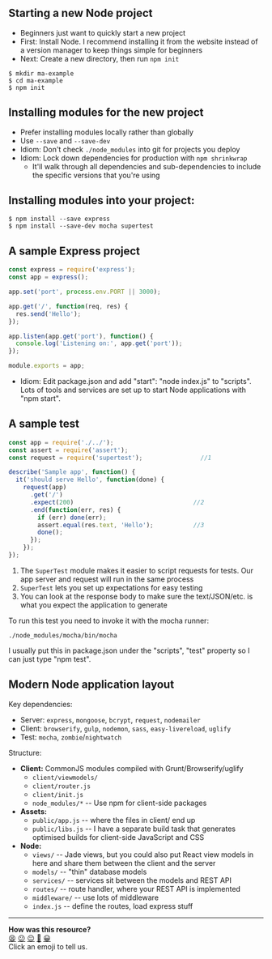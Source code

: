 ## Starting a new Node project

* Beginners just want to quickly start a new project
* First: Install Node.  I recommend installing it from the website instead of a version manager to keep things simple for beginners
* Next: Create a new directory, then run `npm init`

```shell
$ mkdir ma-example
$ cd ma-example
$ npm init
```

## Installing modules for the new project

* Prefer installing modules locally rather than globally
* Use `--save` and `--save-dev`
* Idiom: Don't check `./node_modules` into git for projects you deploy
* Idiom: Lock down dependencies for production with `npm shrinkwrap`
  * It'll walk through all dependencies and sub-dependencies to include the specific versions that you're using

## Installing modules into your project:

```shell
$ npm install --save express
$ npm install --save-dev mocha supertest
```

## A sample Express project

```javascript
const express = require('express');
const app = express();

app.set('port', process.env.PORT || 3000);

app.get('/', function(req, res) {
  res.send('Hello');
});

app.listen(app.get('port'), function() {
  console.log('Listening on:', app.get('port'));
});

module.exports = app;
```

* Idiom: Edit package.json and add "start": "node index.js" to "scripts". Lots of tools and services are set up to start Node applications with "npm start".

## A sample test

```javascript
const app = require('./../');
const assert = require('assert');
const request = require('supertest');                //1

describe('Sample app', function() {
  it('should serve Hello', function(done) {
    request(app)
      .get('/')
      .expect(200)                                 //2
      .end(function(err, res) {
        if (err) done(err);
        assert.equal(res.text, 'Hello');           //3
        done();
      });
    });
});
```

1. The `SuperTest` module makes it easier to script requests for tests. Our app server and request will run in the same process
2. `SuperTest` lets you set up expectations for easy testing
3. You can look at the response body to make sure the text/JSON/etc. is what you expect the application to generate

To run this test you need to invoke it with the mocha runner:

```shell
./node_modules/mocha/bin/mocha
```

I usually put this in package.json under the "scripts", "test" property so I can just type "npm test".

## Modern Node application layout

Key dependencies:

* Server: `express`, `mongoose`, `bcrypt`, `request`, `nodemailer`
* Client: `browserify`, `gulp`, `nodemon`, `sass`, `easy-livereload`, `uglify`
* Test: `mocha`, `zombie`/`nightwatch`

Structure:

* **Client:** CommonJS modules compiled with Grunt/Browserify/uglify
  * `client/viewmodels/`
  * `client/router.js`
  * `client/init.js`
  * `node_modules/*` -- Use npm for client-side packages
* **Assets:**
  * `public/app.js` -- where the files in client/ end up
  * `public/libs.js` -- I have a separate build task that generates optimised builds for client-side JavaScript and CSS
* **Node:**
  * `views/` -- Jade views, but you could also put React view models in here and share them between the client and the server
  * `models/` -- "thin" database models
  * `services/` -- services sit between the models and REST API
  * `routes/` -- route handler, where your REST API is implemented
  * `middleware/` -- use lots of middleware
  * `index.js` -- define the routes, load express stuff

<!-- BEGIN GENERATED SECTION DO NOT EDIT -->

---

**How was this resource?**  
[😫](https://airtable.com/shrUJ3t7KLMqVRFKR?prefill_Repository=makersacademy/course&prefill_File=node/alexyoung/node_workshop.md&prefill_Sentiment=😫) [😕](https://airtable.com/shrUJ3t7KLMqVRFKR?prefill_Repository=makersacademy/course&prefill_File=node/alexyoung/node_workshop.md&prefill_Sentiment=😕) [😐](https://airtable.com/shrUJ3t7KLMqVRFKR?prefill_Repository=makersacademy/course&prefill_File=node/alexyoung/node_workshop.md&prefill_Sentiment=😐) [🙂](https://airtable.com/shrUJ3t7KLMqVRFKR?prefill_Repository=makersacademy/course&prefill_File=node/alexyoung/node_workshop.md&prefill_Sentiment=🙂) [😀](https://airtable.com/shrUJ3t7KLMqVRFKR?prefill_Repository=makersacademy/course&prefill_File=node/alexyoung/node_workshop.md&prefill_Sentiment=😀)  
Click an emoji to tell us.

<!-- END GENERATED SECTION DO NOT EDIT -->
